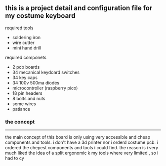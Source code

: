## this is a project detail and configuration file for my costume keyboard

required tools

 - soldering iron 
 - wire cutter 
 - mini hand drill 

required componets

 - 2 pcb boards
 - 34 mecanical keydoard switches
 - 34 key caps
 - 34 100v 500ma diodes
 - microcontroller (raspberry pico)
 - 18 pin headers
 - 8 bolts and nuts
 - some  wires 
 - patiance
 
 ### the concept
 ---
 the main concept of this board is only using very accessible and cheap components and tools.
 i don't have a 3d printer nor i orderd costume pcb.
 i ordered the chepest components and tools i could find.
 the reason is i very much liked the idea of a split ergonomic k
 my tools where very limited , so i had to cy
<!--stackedit_data:
eyJoaXN0b3J5IjpbMTkzNDA2NzA3OSw2NDkyMTc4NDBdfQ==
-->